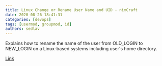 ```yaml
---
title: Linux Change or Rename User Name and UID - nixCraft
date: 2020-08-26 18:41:31
categories: [devops]
tags: [usermod, groupmod, id]
authors: sedlav
---
```


Explains how to rename the name of the user from OLD\_LOGIN to NEW\_LOGIN on a Linux-based systems including user's home directory.

[Link](https://www.cyberciti.biz/faq/howto-change-rename-user-name-id/)
